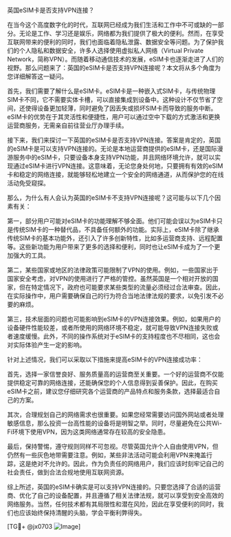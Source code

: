 英国eSIM卡是否支持VPN连接？

在当今这个高度数字化的时代，互联网已经成为我们生活和工作中不可或缺的一部分。无论是工作、学习还是娱乐，网络都为我们提供了极大的便利。然而，在享受互联网带来的便利的同时，我们也面临着隐私泄露、数据安全等问题。为了保护我们的个人隐私和数据安全，许多人选择使用虚拟私人网络（Virtual Private Network，简称VPN）。而随着移动通信技术的发展，eSIM卡也逐渐走进了人们的视野。那么问题来了：英国的eSIM卡是否支持VPN连接呢？本文将从多个角度为您详细解答这一疑问。

首先，我们需要了解什么是eSIM卡。eSIM卡是一种嵌入式SIM卡，与传统物理SIM卡不同，它不需要实体卡槽，可以直接集成到设备中。这种设计不仅节省了空间，还使得设备更加轻薄，同时避免了因丢失或损坏SIM卡而导致的服务中断。eSIM卡的优势在于其灵活性和便捷性，用户可以通过空中下载的方式激活和更换运营商服务，无需亲自前往营业厅办理手续。

接下来，我们来探讨一下英国的eSIM卡是否支持VPN连接。答案是肯定的，英国的eSIM卡是可以支持VPN连接的。无论是本地运营商提供的eSIM卡，还是国际漫游服务中的eSIM卡，只要设备本身支持VPN功能，并且网络环境允许，就可以实现通过eSIM卡进行VPN连接。这意味着，无论您身处何地，只要拥有有效的eSIM卡和稳定的网络连接，就能够轻松地建立一个安全的网络通道，从而保护您的在线活动免受窥探。

那么，为什么有人会认为英国的eSIM卡不支持VPN连接呢？这可能与以下几个因素有关：

第一，部分用户可能对eSIM卡的功能理解不够全面。他们可能会误以为eSIM卡只是传统SIM卡的一种替代品，不具备任何额外的功能。实际上，eSIM卡除了继承传统SIM卡的基本功能外，还引入了许多创新特性，比如多运营商支持、远程配置等。这些新功能为用户带来了更多的选择和便利，同时也让eSIM卡成为了一个更加强大的工具。

第二，某些国家或地区的法律政策可能限制了VPN的使用。例如，一些国家出于国家安全考虑，对VPN的使用进行了严格的管控。虽然英国是一个相对开放的国家，但在特定情况下，政府也可能要求某些类型的流量必须经过合法审查。因此，在实际操作中，用户需要确保自己的行为符合当地法律法规的要求，以免引发不必要的麻烦。

第三，技术层面的问题也可能影响到eSIM卡的VPN连接效果。例如，如果用户的设备硬件性能较差，或者所使用的网络环境不稳定，就可能导致VPN连接失败或者速度缓慢。此外，不同的操作系统对于eSIM卡的支持程度也不尽相同，这也会对实际体验产生一定的影响。

针对上述情况，我们可以采取以下措施来提高eSIM卡的VPN连接成功率：

首先，选择一家信誉良好、服务质量高的运营商至关重要。一个好的运营商不仅能提供稳定可靠的网络连接，还能确保您的个人信息得到妥善保护。因此，在购买eSIM卡之前，建议您仔细研究各个运营商的产品特点和服务条款，选择最适合自己的方案。

其次，合理规划自己的网络需求也很重要。如果您经常需要访问国外网站或者处理敏感信息，那么投资一台高性能的设备将是明智之举。同时，尽量避免在公共Wi-Fi环境下使用VPN，因为这类网络通常存在较高的安全隐患。

最后，保持警惕，遵守规则同样不可忽视。尽管英国允许个人自由使用VPN，但仍然有一些灰色地带需要注意。例如，某些非法活动可能会利用VPN来掩盖行踪，这是绝对不允许的。因此，作为负责任的网络用户，我们应该时刻牢记自己的社会责任，做到合法合规地使用互联网资源。

综上所述，英国的eSIM卡确实是可以支持VPN连接的。只要您选择了合适的运营商、优化了自己的设备配置，并且遵循了相关法律法规，就可以享受到安全高效的网络服务。当然，任何技术都有其局限性和潜在风险，因此在享受便利的同时，我们也应该始终保持清醒的头脑，学会平衡利弊得失。

[TG💪+ @jx0703 ![Image](https://github.com/user-attachments/assets/dbca1d08-cadb-493c-b0ec-ad6f7a83f270)]